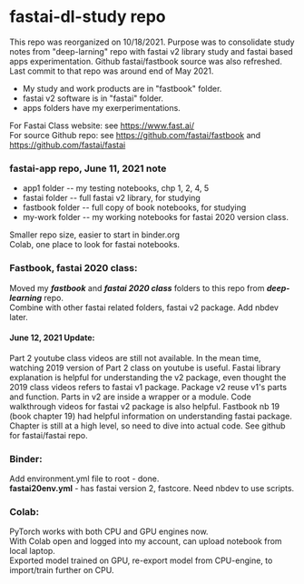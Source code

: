 # fastai-dl-study repo

This repo was reorganized on 10/18/2021.  Purpose was to consolidate study notes from "deep-larning" repo with fastai v2 library study and fastai based apps experimentation. 
Github fastai/fastbook source was also refreshed.  Last commit to that repo was around end of May 2021. 

 * My study and work products are in "fastbook" folder.    
 * fastai v2 software is in "fastai" folder.   
 * apps folders have my exerperimentations.  

For Fastai Class website: see https://www.fast.ai/   
For source Github repo:  see https://github.com/fastai/fastbook  and  https://github.com/fastai/fastai  


### fastai-app repo, June 11, 2021 note  

 * app1 folder -- my testing notebooks, chp 1, 2, 4, 5  
 * fastai folder -- full fastai v2 library, for studying  
 * fastbook folder -- full copy of book notebooks, for studying  
 * my-work folder -- my working notebooks for fastai 2020 version class.  

Smaller repo size, easier to start in binder.org  
Colab, one place to look for fastai notebooks.  

### Fastbook, fastai 2020 class:  
Moved my ***fastbook*** and ***fastai 2020 class*** folders to this repo from ***deep-learning*** repo.  
Combine with other fastai related folders, fastai v2 package.  Add nbdev later.  

#### June 12, 2021 Update:  
Part 2 youtube class videos are still not available.  In the mean time, watching 2019 version of Part 2 class on youtube is useful.  Fastai library explanation is helpful for understanding the v2 package, even thought the 2019 class videos refers to fastai v1 package.  Package v2 reuse v1's parts and function.  Parts in v2 are inside a wrapper or a module.  Code walkthrough videos for fastai v2 package is also helpful.  Fastbook nb 19 (book chapter 19) had helpful information on understanding fastai package.  Chapter is still at a high level, so need to dive into actual code.  See github for fastai/fastai repo.  

### Binder:
Add environment.yml file to root - done.  
**fastai20env.yml** - has fastai version 2, fastcore. Need nbdev to use scripts.  

### Colab:  
PyTorch works with both CPU and GPU engines now.  
With Colab open and logged into my account, can upload notebook from local laptop.  
Exported model trained on GPU, re-export model from CPU-engine, to import/train further on CPU.
